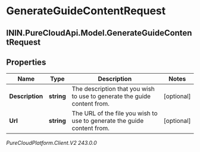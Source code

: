 # GenerateGuideContentRequest

## ININ.PureCloudApi.Model.GenerateGuideContentRequest

## Properties

|Name | Type | Description | Notes|
|------------ | ------------- | ------------- | -------------|
| **Description** | **string** | The description that you wish to use to generate the guide content from. | [optional] |
| **Url** | **string** | The URL of the file you wish to use to generate the guide content from. | [optional] |



_PureCloudPlatform.Client.V2 243.0.0_
